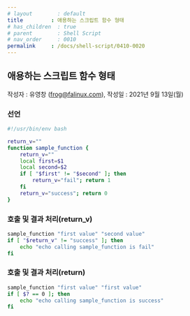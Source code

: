 ```yaml
---
# layout        : default
title         : 애용하는 스크립트 함수 형태
# has_children  : true
# parent        : Shell Script
# nav_order     : 0010
permalink     : /docs/shell-script/0410-0020
---
```


## 애용하는 스크립트 함수 형태
작성자 : 유영창 (frog@falinux.com), 작성일 : 2021년 9월 13일(월)

### 선언


``` sh
#!/usr/bin/env bash

return_v=""
function sample_function {
    return_v=""
    local first=$1
    local second=$2
    if [ "$first" != "$second" ]; then
        return_v="fail"; return 1
    fi
    return_v="success"; return 0
}
```

### 호출 및 결과 처리(return_v)

``` sh
sample_function "first value" "second value"
if [ "$return_v" != "success" ]; then
    echo "echo calling sample_function is fail"
fi
```
### 호출 및 결과 처리(return)

``` sh
sample_function "first value" "first value"
if [ $? == 0 ]; then
    echo "echo calling sample_function is success"
fi
```
